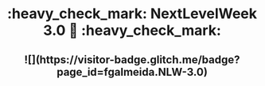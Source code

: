 <h1 align="center"> 
	:heavy_check_mark:  NextLevelWeek 3.0 🚀 :heavy_check_mark:
</h1>
<h2 align = "center">
	![](https://visitor-badge.glitch.me/badge?page_id=fgalmeida.NLW-3.0)
</h2>
